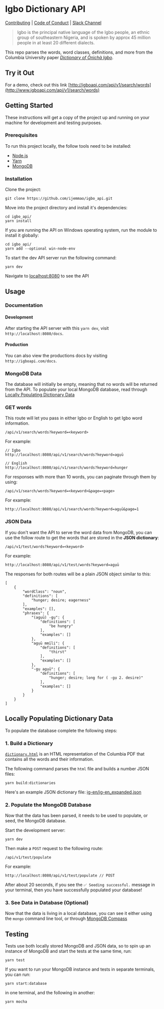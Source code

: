 # Igbo Dictionary API
[Contributing](./.github/CONTRIBUTING.md) | [Code of Conduct](./.github/CODE_OF_CONDUCT.md) | [Slack Channel](https://igboapi.slack.com)

> Igbo is the principal native language of the Igbo people, an ethnic group of southeastern Nigeria, and is spoken by approx 45 million people in at least 20 different dialects.

This repo parses the words, word classes, definitions, and more from the Columbia University paper [*Dictionary of Ònìchà Igbo*](http://www.columbia.edu/itc/mealac/pritchett/00fwp/igbo/IGBO%20Dictionary.pdf).

## Try it Out
For a demo, check out this link [http://igboapi.com/api/v1/search/words](http://www.igboapi.com/api/v1/search/words)

## Getting Started

These instructions will get a copy of the project up and running on your machine for development and testing purposes.

### Prerequisites

To run this project locally, the follow tools need to be installed:

* [Node.js](https://nodejs.org/en/download/)
* [Yarn](https://classic.yarnpkg.com/en/docs/install)
* [MongoDB](https://docs.mongodb.com/manual/administration/install-community/)

### Installation

Clone the project:

```
git clone https://github.com/ijemmao/igbo_api.git
```

Move into the project directory and install it's dependencies:

```
cd igbo_api/
yarn install
```

If you are running the API on Windows operating system, run the module to install it globally:

```
cd igbo_api/                   
yarn add --optional win-node-env
```

To start the dev API server run the following command:

```
yarn dev
```

Navigate to [localhost:8080](http://localhost:8080/) to see the API

## Usage

### Documentation

#### Development
After starting the API server with this `yarn dev`, visit `http://localhost:8080/docs`.

#### Production
You can also view the productions docs by visiting `http://igboapi.com/docs`.

### MongoDB Data

The database will initially be empty, meaning that no words will be returned from the API. To populate your local MongoDB database, read through [Locally Populating Dictionary Data](#populating-data)

### GET words

This route will let you pass in either Igbo or English to get Igbo word information.

```
/api/v1/search/words?keyword=<keyword>
```

For example:

```
// Igbo
http://localhost:8080/api/v1/search/words?keyword=agụū

// English
http://localhost:8080/api/v1/search/words?keyword=hunger
```

For responses with more than 10 words, you can paginate through them by using:

```
/api/v1/search/words?keyword=<keyword>&page=<page>
```

For example:

```
http://localhost:8080/api/v1/search/words?keyword=agụū&page=1
```

### JSON Data

If you don't want the API to serve the word data from MongoDB, you can use the follow route to get the words that are stored in the **JSON dictionary**:

```
/api/v1/test/words?keyword=<keyword>
```

For example:

```
http://localhost:8080/api/v1/test/words?keyword=agụū
```

The responses for both routes will be a plain JSON object similar to this:

```
[
    {
        "wordClass": "noun",
        "definitions": [
            "hunger; desire; eagerness"
        ],
        "examples": [],
        "phrases": {
            "(agụū) -gụ": {
                "definitions": [
                    "be hungry"
                ],
                "examples": []
            },
            "agụū mmīli": {
                "definitions": [
                    "thirst"
                ],
                "examples": []
            },
            "-gụ agụū": {
                "definitions": [
                    "hunger; desire; long for ( -gụ 2. desire)"
                ],
                "examples": []
            }
        }
    }
]
```

<h2 id="populating-data">Locally Populating Dictionary Data</h2>

To populate the database complete the following steps:

### 1. Build a Dictionary

[`dictionary.html`](./src/dictionaries/html/dictionary.html) is an HTML representation of the Columbia PDF that contains all the words and their information.

The following command parses the `html` file and builds a number JSON files:

```
yarn build:dictionaries
```

Here's an example JSON dictionary file: [ig-en/ig-en_expanded.json](./src/dictionaries/ig-en/ig-en_expanded.json)

### 2. Populate the MongoDB Database

Now that the data has been parsed, it needs to be used to populate, or seed, the MongoDB database.

Start the development server:

```
yarn dev
```

Then make a `POST` request to the following route:

```
/api/v1/test/populate
```

For example:

```
http://localhost:8080/api/v1/test/populate // POST
```

After about 20 seconds, if you see the `✅ Seeding successful.` message in your terminal, then you have successfully populated your database!

### 3. See Data in Database (Optional)

Now that the data is living in a local database, you can see it either using the `mongo` command line tool, or through [MongoDB Compass](https://www.mongodb.com/try/download/compass)

## Testing

Tests use both locally stored MongoDB and JSON data, so to spin up an instance of MongoDB and start the tests at the same time, run:

```
yarn test
```

If you want to run your MongoDB instance and tests in separate terminals, you can run:

```
yarn start:database
```

in one terminal, and the following in another:

```
yarn mocha
```
